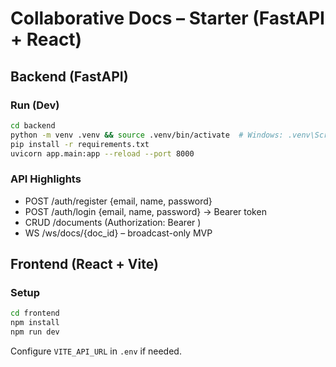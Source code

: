# Collaborative Docs – Starter (FastAPI + React)

## Backend (FastAPI)
### Run (Dev)
```bash
cd backend
python -m venv .venv && source .venv/bin/activate  # Windows: .venv\Scripts\activate
pip install -r requirements.txt
uvicorn app.main:app --reload --port 8000
```
### API Highlights
- POST /auth/register {email, name, password}
- POST /auth/login {email, name, password} -> Bearer token
- CRUD /documents (Authorization: Bearer <token>)
- WS /ws/docs/{doc_id} – broadcast-only MVP

## Frontend (React + Vite)
### Setup
```bash
cd frontend
npm install
npm run dev
```
Configure `VITE_API_URL` in `.env` if needed.
